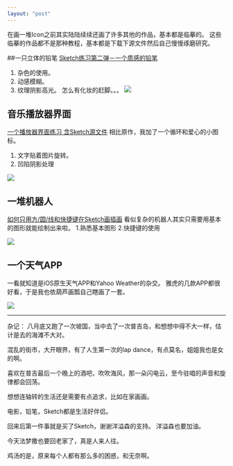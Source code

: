 ```yaml
---
layout: "post"
---
```


在画一堆Icon之前其实陆陆续续还画了许多其他的作品，基本都是临摹的。
这些临摹的作品都不是那种教程，基本都是下载下源文件然后自己慢慢琢磨研究。

##一只立体的铅笔
[Sketch练习第二弹－一个质感的铅笔](http://www.ui.cn/detail/36204.html)
1. 杂色的使用。
2. 动感模糊。
3. 纹理阴影高光。
怎么有化妆的赶脚。。。
![](http://ob49cesbh.bkt.clouddn.com/2018-06-02-15279496329417.jpg)


## 音乐播放器界面
[一个播放器界面练习 含Sketch源文件](http://www.ui.cn/detail/35408.html)
相比原作，我加了一个循环和爱心的小图标。 
1. 文字贴着图片旋转。
2. 凹陷阴影处理

![](http://ob49cesbh.bkt.clouddn.com/2018-06-02-15279496436858.jpg)


## 一堆机器人
[如何只用方/圆/线和快捷键在Sketch画插画](http://www.ui.cn/detail/53027.html)
看似复杂的机器人其实只需要用基本的图形就能绘制出来啦。
1.熟悉基本图形
2.快捷键的使用

![](http://ob49cesbh.bkt.clouddn.com/2018-06-02-15279496542140.jpg)


## 一个天气APP
一看就知道是iOS原生天气APP和Yahoo Weather的杂交。
雅虎的几款APP都很好看，于是我也依葫芦画瓢自己瞎画了一套。

![](http://ob49cesbh.bkt.clouddn.com/2018-06-02-15279496663543.jpg)


*****************

杂记：
八月底又跑了一次坡国，当中去了一次普吉岛，和想想中得不大一样，估计是去的海滩不大对。

混乱的街市，大开眼界，有了人生第一次的lap dance，有点莫名，姐姐我也是女的啊。 

喜欢在普吉最后一个晚上的酒吧，吹吹海风，那一朵闪电云，至今驻唱的声音和旋律都会回荡。

想想连轴转的生活还是需要有点追求，比如在家画画。 

电影，铅笔，Sketch都是生活好伴侣。

回来后第一件事就是买了Sketch，谢谢洋溢森的支持。 洋溢森也要加油。

今天法梦撒也要回老家了，真是人来人往。 

鸡汤的是，原来每个人都有那么多的困惑，和无奈啊。







